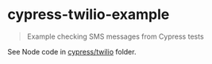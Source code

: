 # cypress-twilio-example

> Example checking SMS messages from Cypress tests

See Node code in [cypress/twilio](./cypress/twilio/) folder.
